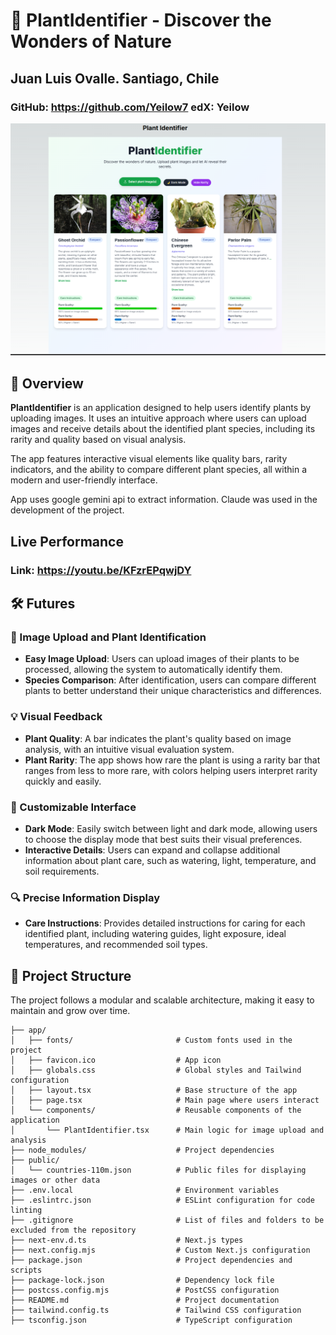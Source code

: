 # 🌿 PlantIdentifier - Discover the Wonders of Nature
## Juan Luis Ovalle.         Santiago, Chile
### GitHub: https://github.com/Yeilow7 edX: Yeilow

![Plant Identifier Preview](VisionPlantApp.png)

## 🌟 Overview

**PlantIdentifier** is an application designed to help users identify plants by uploading images. It uses an intuitive approach where users can upload images and receive details about the identified plant species, including its rarity and quality based on visual analysis.

The app features interactive visual elements like quality bars, rarity indicators, and the ability to compare different plant species, all within a modern and user-friendly interface.

App uses google gemini api to extract information.
Claude was used in the development of the project.

## Live Performance
### **Link**: https://youtu.be/KFzrEPqwjDY

## 🛠️ Futures

### 🌱 Image Upload and Plant Identification
- **Easy Image Upload**: Users can upload images of their plants to be processed, allowing the system to automatically identify them.
- **Species Comparison**: After identification, users can compare different plants to better understand their unique characteristics and differences.

### 💡 Visual Feedback
- **Plant Quality**: A bar indicates the plant's quality based on image analysis, with an intuitive visual evaluation system.
- **Plant Rarity**: The app shows how rare the plant is using a rarity bar that ranges from less to more rare, with colors helping users interpret rarity quickly and easily.

### 🎨 Customizable Interface
- **Dark Mode**: Easily switch between light and dark mode, allowing users to choose the display mode that best suits their visual preferences.
- **Interactive Details**: Users can expand and collapse additional information about plant care, such as watering, light, temperature, and soil requirements.

### 🔍 Precise Information Display
- **Care Instructions**: Provides detailed instructions for caring for each identified plant, including watering guides, light exposure, ideal temperatures, and recommended soil types.

## 📁 Project Structure

The project follows a modular and scalable architecture, making it easy to maintain and grow over time.

```plaintext
├── app/
│   ├── fonts/                       # Custom fonts used in the project
│   ├── favicon.ico                  # App icon
│   ├── globals.css                  # Global styles and Tailwind configuration
│   ├── layout.tsx                   # Base structure of the app
│   ├── page.tsx                     # Main page where users interact
│   └── components/                  # Reusable components of the application
│       └── PlantIdentifier.tsx      # Main logic for image upload and analysis
├── node_modules/                    # Project dependencies 
├── public/
│   └── countries-110m.json          # Public files for displaying images or other data
├── .env.local                       # Environment variables
├── .eslintrc.json                   # ESLint configuration for code linting
├── .gitignore                       # List of files and folders to be excluded from the repository
├── next-env.d.ts                    # Next.js types
├── next.config.mjs                  # Custom Next.js configuration
├── package.json                     # Project dependencies and scripts
├── package-lock.json                # Dependency lock file
├── postcss.config.mjs               # PostCSS configuration
├── README.md                        # Project documentation
├── tailwind.config.ts               # Tailwind CSS configuration
├── tsconfig.json                    # TypeScript configuration
